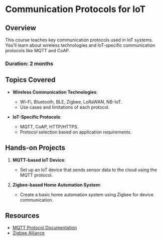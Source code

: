 # Communication Protocols for IoT

## Overview
This course teaches key communication protocols used in IoT systems. You'll learn about wireless technologies and IoT-specific communication protocols like MQTT and CoAP.

### Duration: 2 months

## Topics Covered
- **Wireless Communication Technologies**:
  - Wi-Fi, Bluetooth, BLE, Zigbee, LoRaWAN, NB-IoT.
  - Use cases and limitations of each protocol.
  
- **IoT-Specific Protocols**:
  - MQTT, CoAP, HTTP/HTTPS.
  - Protocol selection based on application requirements.

## Hands-on Projects
1. **MQTT-based IoT Device**:
   - Set up an IoT device that sends sensor data to the cloud using the MQTT protocol.

2. **Zigbee-based Home Automation System**:
   - Create a basic home automation system using Zigbee for device communication.

## Resources
- [MQTT Protocol Documentation](http://mqtt.org/)
- [Zigbee Alliance](https://zigbeealliance.org/)

